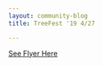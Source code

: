 ```yaml
---
layout: community-blog
title: TreeFest '19 4/27

---
```


[See Flyer Here](https://storage.googleapis.com/static.rutherford-nj.com/community-events/Tree%20Fair%20Flyer-Spring%202019tsr.pdf)
